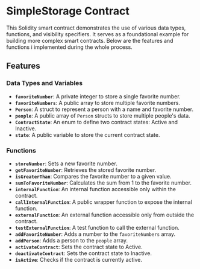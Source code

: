 # SimpleStorage Contract

This Solidity smart contract demonstrates the use of various data types, functions, and visibility specifiers. It serves as a foundational example for building more complex 
smart contracts. Below are the features and functions i implemented during the whole process.

## Features

### Data Types and Variables
* **`favoriteNumber`**: A private integer to store a single favorite number.
* **`favoriteNumbers`**: A public array to store multiple favorite numbers.
* **`Person`**: A struct to represent a person with a name and favorite number.
* **`people`**: A public array of `Person` structs to store multiple people's data.
* **`ContractState`**: An enum to define two contract states: Active and Inactive.
* **`state`**: A public variable to store the current contract state.

### Functions
* **`storeNumber`**: Sets a new favorite number.
* **`getFavoriteNumber`**: Retrieves the stored favorite number.
* **`isGreaterThan`**: Compares the favorite number to a given value.
* **`sumToFavoriteNumber`**: Calculates the sum from 1 to the favorite number.
* **`internalFunction`**: An internal function accessible only within the contract.
* **`callInternalFunction`**: A public wrapper function to expose the internal function.
* **`externalFunction`**: An external function accessible only from outside the contract.
* **`testExternalFunction`**: A test function to call the external function.
* **`addFavoriteNumber`**: Adds a number to the `favoriteNumbers` array.
* **`addPerson`**: Adds a person to the `people` array.
* **`activateContract`**: Sets the contract state to Active.
* **`deactivateContract`**: Sets the contract state to Inactive.
* **`isActive`**: Checks if the contract is currently active.
